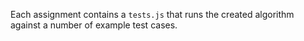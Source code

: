 Each assignment contains a `tests.js` that runs the created algorithm
against a number of example test cases. 